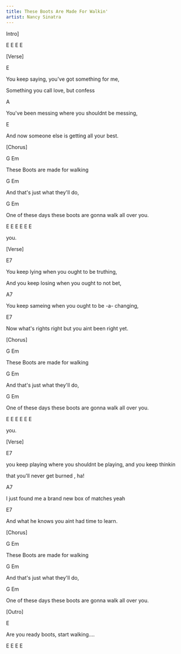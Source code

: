 ```yaml
---
title: These Boots Are Made For Walkin'
artist: Nancy Sinatra
---
```

Intro]

E E E E

[Verse]

E

You keep saying, you've got something for me,

Something you call love, but confess

A

You've been messing where you shouldnt be messing,

 E

And now someone else is getting all your best.

[Chorus]

 G Em

These Boots are made for walking

 G Em

And that's just what they'll do,

G Em

One of these days these boots are gonna walk all over you.

E E E E E E

you.

[Verse]

E7

You keep lying when you ought to be truthing,

And you keep losing when you ought to not bet,

A7

You keep sameing when you ought to be -a- changing,

 E7

Now what's rights right but you aint been right yet.

[Chorus]

 G Em

These Boots are made for walking

 G Em

And that's just what they'll do,

G Em

One of these days these boots are gonna walk all over you.

E E E E E E

you.

[Verse]

E7

you keep playing where you shouldnt be playing, and you keep thinkin

that you'll never get burned , ha!

A7

I just found me a brand new box of matches yeah

E7

And what he knows you aint had time to learn.

[Chorus]

 G Em

These Boots are made for walking

 G Em

And that's just what they'll do,

G Em

One of these days these boots are gonna walk all over you.

[Outro]

E

Are you ready boots, start walking....

E E E E
